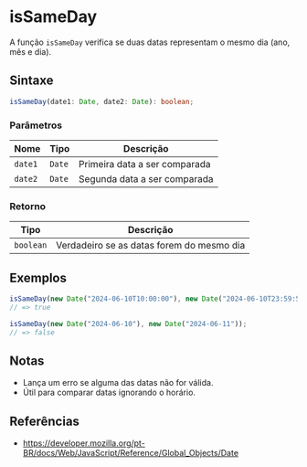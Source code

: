 # isSameDay

A função `isSameDay` verifica se duas datas representam o mesmo dia (ano, mês e dia).

## Sintaxe

```typescript
isSameDay(date1: Date, date2: Date): boolean;
```

### Parâmetros

| Nome     | Tipo     | Descrição                        |
| -------- | -------- | -------------------------------- |
| `date1`  | `Date`   | Primeira data a ser comparada    |
| `date2`  | `Date`   | Segunda data a ser comparada     |

### Retorno

| Tipo       | Descrição                                 |
| ---------- | ----------------------------------------- |
| `boolean`  | Verdadeiro se as datas forem do mesmo dia  |

## Exemplos

```typescript
isSameDay(new Date("2024-06-10T10:00:00"), new Date("2024-06-10T23:59:59"));
// => true

isSameDay(new Date("2024-06-10"), new Date("2024-06-11"));
// => false
```

## Notas

* Lança um erro se alguma das datas não for válida.
* Útil para comparar datas ignorando o horário.

## Referências

* https://developer.mozilla.org/pt-BR/docs/Web/JavaScript/Reference/Global_Objects/Date